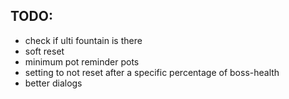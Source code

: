 ## TODO:
 - check if ulti fountain is there
 - soft reset
 - minimum pot reminder pots
 - setting to not reset after a specific percentage of boss-health
 - better dialogs